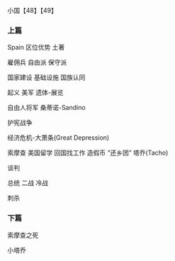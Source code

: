 小国【48】【49】
### 上篇
Spain
区位优势
土著

雇佣兵
自由派
保守派

国家建设
基础设施
国族认同

起义
美军
遗体-展览

自由人将军
桑蒂诺-Sandino

护宪战争

经济危机-大萧条(Great Depression)


索摩查
美国留学
回国找工作
造假币
“还乡团”
塔乔(Tacho)

谈判

总统
二战
冷战

刺杀
### 下篇
索摩查之死

小塔乔